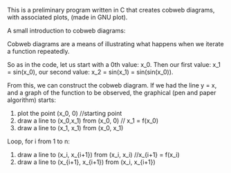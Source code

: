 This is a preliminary program written in C that creates cobweb diagrams, with associated plots, (made in GNU plot).

A small introduction to cobweb diagrams:

Cobweb diagrams are a means of illustrating what happens when we iterate a function repeatedly.

So as in the code, let us start with a 0th value: x_0. Then our first value: x_1 = sin(x_0), our second value: x_2 = sin(x_1) = sin(sin(x_0)).

From this, we can construct the cobweb diagram. If we had the line y = x, and a graph of the function to be observed, the graphical (pen and paper algorithm) starts:

1. plot the point (x_0, 0) //starting point
2. draw a line to (x_0,x_1) from (x_0, 0) // x_1 = f(x_0)
3. draw a line to (x_1, x_1) from (x_0, x_1)

Loop, for i from 1 to n:
1. draw a line to (x_i, x_{i+1}) from (x_i, x_i) //x_{i+1} = f(x_i)
2. draw a line to (x_{i+1}, x_{i+1}) from (x_i, x_{i+1})
